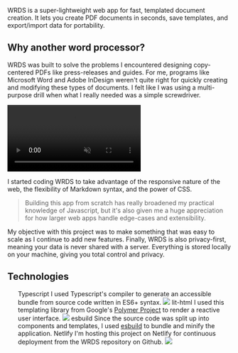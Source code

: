 WRDS is a super-lightweight web app for fast, templated document creation. It lets you create PDF documents in seconds, save templates, and export/import data for portability.

## Why another word processor?
WRDS was built to solve the problems I encountered designing copy-centered PDFs like press-releases and guides. For me, programs like Microsoft Word and Adobe InDesign weren't quite right for quickly creating and modifying these types of documents. I felt like I was using a multi-purpose drill when what I really needed was a simple screwdriver.

<video loop autoplay muted playsinline src="/_assets/images/wrds/wrds-demo.mp4"></video>

I started coding WRDS to take advantage of the responsive nature of the web, the flexibility of Markdown syntax, and the power of CSS.

> Building this app from scratch has really broadened my practical knowledge of Javascript, but it's also given me a huge appreciation for how larger web apps handle edge-cases and extensibility.

My objective with this project was to make something that was easy to scale as I continue to add new features. Finally, WRDS is also privacy-first, meaning your data is never shared with a server. Everything is stored locally on your machine, giving you total control and privacy.

## Technologies

<ul class="technologies">

<Brick use="_bricks/atoms/tech.html">
	<TechName>Typescript</TechName>
	<TechUse>
		I used Typescript's compiler to generate an accessible bundle from source code written in ES6+ syntax.
	</TechUse>
	<TechLogo>
		<img src="/_assets/images/technologies/typescript.svg" />
	</TechLogo>
</Brick>

<Brick use="_bricks/atoms/tech.html">
	<TechName>lit-html</TechName>
	<TechUse>
		I used this templating library from Google's <a href="https://www.polymer-project.org/">Polymer Project</a> to render a reactive user interface.
	</TechUse>
	<TechLogo>
		<img src="/_assets/images/technologies/lit-html.svg" />
	</TechLogo>
</Brick>

<Brick use="_bricks/atoms/tech.html">
	<TechName>esbuild</TechName>
	<TechUse>
		Since the source code was split up into components and templates, I used <a href="https://github.com/evanw/esbuild">esbuild</a> to bundle and minify the application.
	</TechUse>
</Brick>

<Brick use="_bricks/atoms/tech.html">
	<TechName>Netlify</TechName>
	<TechUse>
		I'm hosting this project on Netlify for continuous deployment from the WRDS repository on Github.
	</TechUse>
	<TechLogo>
		<img src="/_assets/images/technologies/netlify.svg" />
	</TechLogo>
</Brick>

</ul>